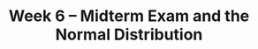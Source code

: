 ---
    title: Week 6 – Midterm Exam and the Normal Distribution
    weekNumber: 6
    days:
      - date: 2024-2-12
        events:
          
          "**EXAM**{: .label .label-exam } **Midterm Exam**":
          "**DISC**{: .label .label-disc } Exam Solutions Review":
      - date: 2024-2-14
        events:
          "**LEC 15**{: .label .label-lecture } Confidence Intervals, Center, and Spread":
            "[CIT 13.3-13.4](https://inferentialthinking.com/chapters/13/3/Confidence_Intervals.html)" 
          "<small><i><span style='display: inline-block; padding-left: 80px'><b>Keywords:</b> interpreting CIs, robust vs. sensitive, center, standard deviation, Chebyshev </span></i></small>":
      - date: 2024-2-15
        events:
          
          "**PROJ**{: .label .label-proj } **Midterm Project**":
      - date: 2024-2-16
        events:
          "**LEC 16**{: .label .label-lecture } Standardization and the Normal Distribution":
            "[CIT 14.2-14.3](https://inferentialthinking.com/chapters/14/2/Variability.html)" 
          "<small><i><span style='display: inline-block; padding-left: 80px'><b>Keywords:</b> Chebyshev, standard units, normal distribution, CDF, inflection points </span></i></small>":
          "**PRAC**{: .label .label-practice } [Extra Practice Session](http://practice.dsc10.com)":
      - date: 2024-2-17
        events:
          
          "**LAB 4**{: .label .label-lab } **Simulation, Sampling, & Bootstrapping**":
---